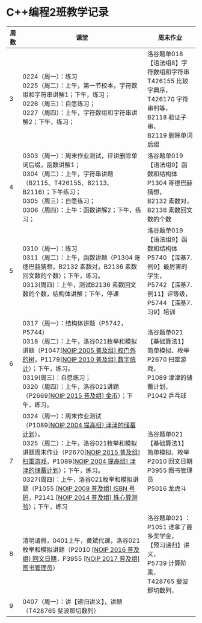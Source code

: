 
# C++编程2班教学记录

| 周数  | 课堂                                                                                                                                                                                                                                                                                                                                                                                                                                                                                                                                                                                          | 周末作业                                                                                         |
| --- | ------------------------------------------------------------------------------------------------------------------------------------------------------------------------------------------------------------------------------------------------------------------------------------------------------------------------------------------------------------------------------------------------------------------------------------------------------------------------------------------------------------------------------------------------------------------------------------------- | -------------------------------------------------------------------------------------------- |
| 3   | 0224（周一）：练习<br />0225（周二）：上午，第一节校本，字符数组和字符串讲解1；下午，练习；<br />0226（周三）：自愿练习；<br />0227（周四）：上午，字符数组和字符串讲解2；下午，练习；                                                                                                                                                                                                                                                                                                                                                                                                                                                                               | 洛谷题单018【语法组8】字符数组和字符串<br/>T426155 比较字典序，<br/>T426170 字符串判等，<br/>B2118 验证子串，<br/>B2119 删除单词后缀 |
| 4   | 0303（周一）：周末作业测试，评讲删除单词后缀，函数讲解1；<br />0304（周二）：上午，字符串讲题（B2115、T426155、B2113、B2116）；下午练习；<br />0305（周三）：自愿练习；<br />0306（周四）：上午：函数讲解2；下午，练习；                                                                                                                                                                                                                                                                                                                                                                                                                                                   | 洛谷题单019【语法组9】函数和结构体<br/>P1304 哥德巴赫猜想，<br/>B2132 素数对，<br/>B2136 素数回文数的个数                      |
| 5   | 0310（周一）：练习<br />0311（周二）：上午，函数讲题（P1304 哥德巴赫猜想，B2132 素数对，B2136 素数回文数的个数）；下午，练习。<br />0313(周四)：上午，测试B2136 素数回文数的个数，结构体讲解；下午，停课                                                                                                                                                                                                                                                                                                                                                                                                                                                               | 洛谷题单019【语法组9】函数和结构体<br/>P5740 【深基7.例9】最厉害的学生，<br/>P5742 【深基7.例11】评等级，<br/>P5744 【深基7.习9】培训   |
| 6   | 0317（周一）：结构体讲题（P5742，P5744）<br>0318（周二）：上午，洛谷021枚举和模拟讲题（P1047[[NOIP 2005 普及组] 校门外的树](https://www.luogu.com.cn/problem/P1047 "[NOIP 2005 普及组] 校门外的树")，P1179[[NOIP 2010 普及组] 数字统计](https://www.luogu.com.cn/problem/P1179 "[NOIP 2010 普及组] 数字统计")）；下午，练习。<br>0319(周三)：自愿练习；<br>0320（周四）：上午，洛谷021讲题（P2669[[NOIP 2015 普及组] 金币](https://www.luogu.com.cn/problem/P2669 "[NOIP 2015 普及组] 金币")）；下午，练习。                                                                                                                                                                                             | 洛谷题单021【基础算法1】简单模拟、枚举<br>P2670 扫雷游戏，<br>P1089 津津的储蓄计划，<br>P1042 乒乓球                          |
| 7   | 0324（周一）：周末作业测试（P1089[[NOIP 2004 提高组] 津津的储蓄计划](https://www.luogu.com.cn/problem/P1089 "[NOIP 2004 提高组] 津津的储蓄计划")）。<br>0325（周二）：上午，洛谷021枚举和模拟讲题周末作业（P2670[[NOIP 2015 普及组] 扫雷游戏](https://www.luogu.com.cn/problem/P2670 "[NOIP 2015 普及组] 扫雷游戏")，P1089[[NOIP 2004 提高组] 津津的储蓄计划](https://www.luogu.com.cn/problem/P1089 "[NOIP 2004 提高组] 津津的储蓄计划")）；下午，练习。<br/> 0327(周四)：上午，洛谷021枚举和模拟讲题（P1055 [[NOIP 2008 普及组] ISBN 号码](https://www.luogu.com.cn/problem/P1055 "[NOIP 2008 普及组] ISBN 号码")，P2141 [[NOIP 2014 普及组] 珠心算测验](https://www.luogu.com.cn/problem/P2141 "[NOIP 2014 普及组] 珠心算测验")）；下午，练习 | 洛谷题单021【基础算法1】简单模拟、枚举<br>P2010 回文日期<br>P3955 图书管理员<br>P5016 龙虎斗                              |
| 8   | 清明请假，0401上午，黄斌代课，洛谷021枚举和模拟讲题（P2010 [[NOIP 2016 普及组] 回文日期](https://www.luogu.com.cn/problem/P2010 "[NOIP 2016 普及组] 回文日期")，P3955 [[NOIP 2017 普及组] 图书管理员](https://www.luogu.com.cn/problem/P3955 "[NOIP 2017 普及组] 图书管理员")）                                                                                                                                                                                                                                                                                                                                                                    | 洛谷题单021 ：P1051 谁拿了最多奖学金，<br>【预习递归】讲义，<br>P5739 计算阶乘，<br>T428765 斐波那切数列，<br>                  |
| 9   | 0407（周一）：讲【递归讲义】，讲题（T428765 斐波那切数列）                                                                                                                                                                                                                                                                                                                                                                                                                                                                                                                                                         |                                                                                              |

<!--stackedit_data:
eyJoaXN0b3J5IjpbLTE5NzU0Mzk0MjEsMTcyNzgxMTk4XX0=
-->